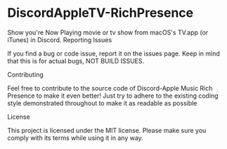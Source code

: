 # DiscordAppleTV-RichPresence
Show you're Now Playing movie or tv show from macOS's TV.app (or iTunes) in Discord.
Reporting Issues

If you find a bug or code issue, report it on the issues page. Keep in mind that this is for actual bugs, NOT BUILD ISSUES.

Contributing

Feel free to contribute to the source code of Discord-Apple Music Rich Presence to make it even better! Just try to adhere to the existing coding style demonstrated throughout to make it as readable as possible

License

This project is licensed under the MIT license. Please make sure you comply with its terms while using it in any way.
